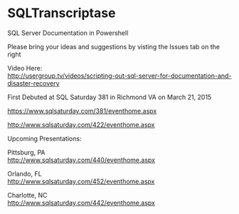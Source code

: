 # SQLTranscriptase 
SQL Server Documentation in Powershell



Please bring your ideas and suggestions by visting the Issues tab on the right

Video Here:<br>
http://usergroup.tv/videos/scripting-out-sql-server-for-documentation-and-disaster-recovery

First Debuted at SQL Saturday 381 in Richmond VA on March 21, 2015

https://www.sqlsaturday.com/381/eventhome.aspx

http://www.sqlsaturday.com/422/eventhome.aspx

Upcoming Presentations:

Pittsburg, PA<br>
http://www.sqlsaturday.com/440/eventhome.aspx

Orlando, FL<br>
http://www.sqlsaturday.com/452/eventhome.aspx

Charlotte, NC<br>
http://www.sqlsaturday.com/442/eventhome.aspx


